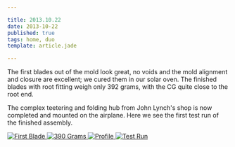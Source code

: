 ```yaml
---

title: 2013.10.22
date: 2013-10-22
published: true
tags: home, duo
template: article.jade

---
```


The first blades out of the mold look great, no voids and the mold alignment and closure are excellent; we cured them in our solar oven. The finished blades with root fitting weigh only 392 grams, with the CG quite close to the root end. 

The complex teetering and folding hub from John Lynch's shop is now completed and mounted on the airplane. Here we see the first test run of the finished assembly. 

<div class="photoset">

<a href="/articles/2013-10-22/1.jpg" rel="gal-2013-10-22" title="First Blade">
  <img src="/articles/2013-10-22/thumbs/1.jpg" alt= "First Blade" \>
</a>

<a href="/articles/2013-10-22/2.jpg" rel="gal-2013-10-22" title="390 Grams">
  <img src="/articles/2013-10-22/thumbs/2.jpg" alt= "390 Grams" \>
</a>

<a href="/articles/2013-10-22/3.jpg" rel="gal-2013-10-22" title="Profile">
  <img src="/articles/2013-10-22/thumbs/3.jpg" alt= "Profile" \>
</a>

<a href="/articles/2013-10-22/4.jpg" rel="gal-2013-10-22" title="Test Run">
  <img src="/articles/2013-10-22/thumbs/4.jpg" alt= "Test Run" \>
</a>



</div>






